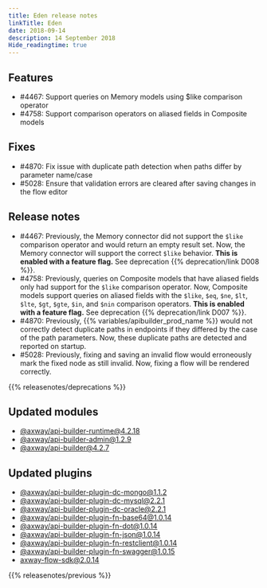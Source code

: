 ```yaml
---
title: Eden release notes
linkTitle: Eden
date: 2018-09-14
description: 14 September 2018
Hide_readingtime: true
---
```

## Features

* #4467: Support queries on Memory models using $like comparison operator
* #4758: Support comparison operators on aliased fields in Composite models

## Fixes

* #4870: Fix issue with duplicate path detection when paths differ by parameter name/case
* #5028: Ensure that validation errors are cleared after saving changes in the flow editor

## Release notes

* #4467: Previously, the Memory connector did not support the `$like` comparison operator and would return an empty result set. Now, the Memory connector will support the correct `$like` behavior. **This is enabled with a feature flag.** See deprecation {{% deprecation/link D008 %}}.
* #4758: Previously, queries on Composite models that have aliased fields only had support for the `$like` comparison operator. Now, Composite models support queries on aliased fields with the `$like`, `$eq`, `$ne`, `$lt`, `$lte`, `$gt`, `$gte`, `$in`, and `$nin` comparison operators. **This is enabled with a feature flag.** See deprecation {{% deprecation/link D007 %}}.
* #4870: Previously, {{% variables/apibuilder_prod_name %}} would not correctly detect duplicate paths in endpoints if they differed by the case of the path parameters. Now, these duplicate paths are detected and reported on startup.
* #5028: Previously, fixing and saving an invalid flow would erroneously mark the fixed node as still invalid. Now, fixing a flow will be rendered correctly.

{{% releasenotes/deprecations %}}

## Updated modules

* [@axway/api-builder-runtime@4.2.18](https://www.npmjs.com/package/@axway/api-builder-runtime/v/4.2.18)
* [@axway/api-builder-admin@1.2.9](https://www.npmjs.com/package/@axway/api-builder-admin/v/1.2.9)
* [@axway/api-builder@4.2.7](https://www.npmjs.com/package/@axway/api-builder/v/4.2.7)

## Updated plugins

* [@axway/api-builder-plugin-dc-mongo@1.1.2](https://www.npmjs.com/package/@axway/api-builder-plugin-dc-mongo/v/1.1.2)
* [@axway/api-builder-plugin-dc-mysql@2.2.1](https://www.npmjs.com/package/@axway/api-builder-plugin-dc-mysql/v/2.2.1)
* [@axway/api-builder-plugin-dc-oracle@2.2.1](https://www.npmjs.com/package/@axway/api-builder-plugin-dc-oracle/v/2.2.1)
* [@axway/api-builder-plugin-fn-base64@1.0.14](https://www.npmjs.com/package/@axway/api-builder-plugin-fn-base64/v/1.0.14)
* [@axway/api-builder-plugin-fn-dot@1.0.14](https://www.npmjs.com/package/@axway/api-builder-plugin-fn-dot/v/1.0.14)
* [@axway/api-builder-plugin-fn-json@1.0.14](https://www.npmjs.com/package/@axway/api-builder-plugin-fn-json/v/1.0.14)
* [@axway/api-builder-plugin-fn-restclient@1.0.14](https://www.npmjs.com/package/@axway/api-builder-plugin-fn-restclient/v/1.0.14)
* [@axway/api-builder-plugin-fn-swagger@1.0.15](https://www.npmjs.com/package/@axway/api-builder-plugin-fn-swagger/v/1.0.15)
* [axway-flow-sdk@2.0.14](https://www.npmjs.com/package/axway-flow-sdk/v/2.0.14)


{{% releasenotes/previous %}}
